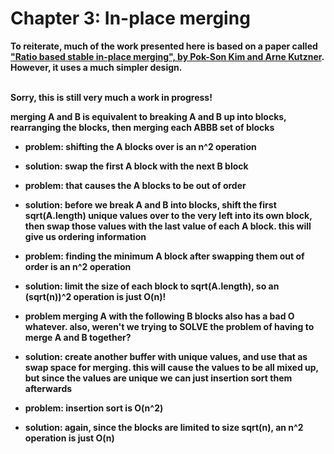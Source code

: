 Chapter 3: In-place merging
==============

<b>To reiterate, much of the work presented here is based on a paper called <a href="http://www.researchgate.net/publication/225153768_Ratio_Based_Stable_In-Place_Merging">"Ratio based stable in-place merging", by Pok-Son Kim and Arne Kutzner</a>. However, it uses a much simpler design.<br/><br/>

<b>Sorry, this is still very much a work in progress!</b>


merging A and B is equivalent to breaking A and B up into blocks, rearranging the blocks, then merging each ABBB set of blocks

- problem: shifting the A blocks over is an n^2 operation
- solution: swap the first A block with the next B block

- problem: that causes the A blocks to be out of order
- solution: before we break A and B into blocks, shift the first sqrt(A.length) unique values over to the very left into its own block, then swap those values with the last value of each A block. this will give us ordering information

- problem: finding the minimum A block after swapping them out of order is an n^2 operation
- solution: limit the size of each block to sqrt(A.length), so an (sqrt(n))^2 operation is just O(n)!

- problem merging A with the following B blocks also has a bad O whatever. also, weren't we trying to SOLVE the problem of having to merge A and B together?
- solution: create another buffer with unique values, and use that as swap space for merging. this will cause the values to be all mixed up, but since the values are unique we can just insertion sort them afterwards

- problem: insertion sort is O(n^2)
- solution: again, since the blocks are limited to size sqrt(n), an n^2 operation is just O(n)
